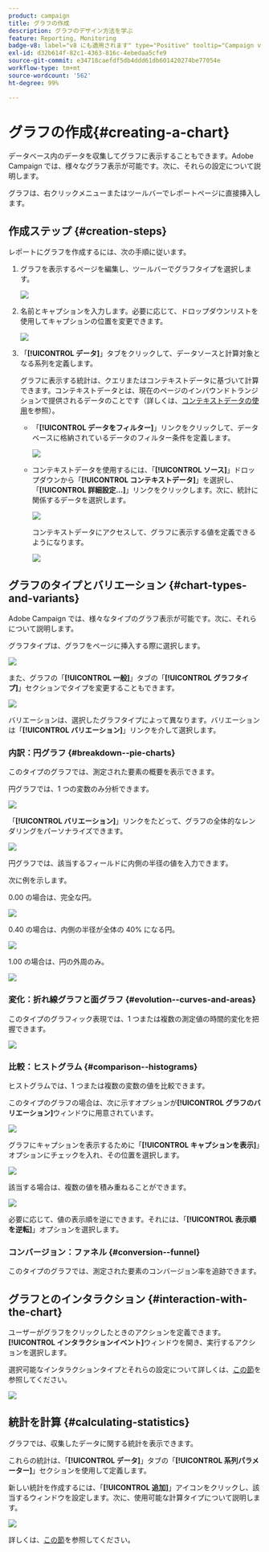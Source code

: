 ```yaml
---
product: campaign
title: グラフの作成
description: グラフのデザイン方法を学ぶ
feature: Reporting, Monitoring
badge-v8: label="v8 にも適用されます" type="Positive" tooltip="Campaign v8 にも適用されます"
exl-id: d32b614f-82c1-4363-816c-4ebedaa5cfe9
source-git-commit: e34718caefdf5db4ddd61db601420274be77054e
workflow-type: tm+mt
source-wordcount: '562'
ht-degree: 99%

---
```


# グラフの作成{#creating-a-chart}



データベース内のデータを収集してグラフに表示することもできます。Adobe Campaign では、様々なグラフ表示が可能です。次に、それらの設定について説明します。

グラフは、右クリックメニューまたはツールバーでレポートページに直接挿入します。

## 作成ステップ {#creation-steps}

レポートにグラフを作成するには、次の手順に従います。

1. グラフを表示するページを編集し、ツールバーでグラフタイプを選択します。

   ![](assets/s_advuser_report_page_activity_04.png)

1. 名前とキャプションを入力します。必要に応じて、ドロップダウンリストを使用してキャプションの位置を変更できます。

   ![](assets/s_ncs_advuser_report_wizard_018.png)

1. 「**[!UICONTROL データ]**」タブをクリックして、データソースと計算対象となる系列を定義します。

   グラフに表示する統計は、クエリまたはコンテキストデータに基づいて計算できます。コンテキストデータとは、現在のページのインバウンドトランジションで提供されるデータのことです（詳しくは、[コンテキストデータの使用](../../reporting/using/using-the-context.md#using-context-data)を参照）。

   * 「**[!UICONTROL データをフィルター]**」リンクをクリックして、データベースに格納されているデータのフィルター条件を定義します。

     ![](assets/reporting_graph_add_filter.png)

   * コンテキストデータを使用するには、「**[!UICONTROL ソース]**」ドロップダウンから「**[!UICONTROL コンテキストデータ]**」を選択し、「**[!UICONTROL 詳細設定...]**」リンクをクリックします。次に、統計に関係するデータを選択します。

     ![](assets/reporting_graph_from_context.png)

     コンテキストデータにアクセスして、グラフに表示する値を定義できるようになります。

     ![](assets/reporting_graph_select-from_context.png)

## グラフのタイプとバリエーション {#chart-types-and-variants}

Adobe Campaign では、様々なタイプのグラフ表示が可能です。次に、それらについて説明します。

グラフタイプは、グラフをページに挿入する際に選択します。

![](assets/s_advuser_report_page_activity_04.png)

また、グラフの「**[!UICONTROL 一般]**」タブの「**[!UICONTROL グラフタイプ]**」セクションでタイプを変更することもできます。

![](assets/reporting_change_graph_type.png)

バリエーションは、選択したグラフタイプによって異なります。バリエーションは「**[!UICONTROL バリエーション]**」リンクを介して選択します。

### 内訳：円グラフ {#breakdown--pie-charts}

このタイプのグラフでは、測定された要素の概要を表示できます。

円グラフでは、1 つの変数のみ分析できます。

![](assets/reporting_graph_type_sector_1.png)

「**[!UICONTROL バリエーション]**」リンクをたどって、グラフの全体的なレンダリングをパーソナライズできます。

![](assets/reporting_graph_type_sector_2.png)

円グラフでは、該当するフィールドに内側の半径の値を入力できます。

次に例を示します。

0.00 の場合は、完全な円。

![](assets/s_ncs_advuser_report_sector_exple1.png)

0.40 の場合は、内側の半径が全体の 40% になる円。

![](assets/s_ncs_advuser_report_sector_exple2.png)

1.00 の場合は、円の外周のみ。

![](assets/s_ncs_advuser_report_sector_exple3.png)

### 変化：折れ線グラフと面グラフ {#evolution--curves-and-areas}

このタイプのグラフィック表現では、1 つまたは複数の測定値の時間的変化を把握できます。

![](assets/reporting_graph_type_curve.png)

### 比較：ヒストグラム {#comparison--histograms}

ヒストグラムでは、1 つまたは複数の変数の値を比較できます。

このタイプのグラフの場合は、次に示すオプションが&#x200B;**[!UICONTROL グラフのバリエーション]**&#x200B;ウィンドウに用意されています。

![](assets/reporting_select_graph_var.png)

グラフにキャプションを表示するために「**[!UICONTROL キャプションを表示]**」オプションにチェックを入れ、その位置を選択します。

![](assets/reporting_select_graph_legend.png)

該当する場合は、複数の値を積み重ねることができます。

![](assets/reporting_graph_type_histo.png)

必要に応じて、値の表示順を逆にできます。それには、「**[!UICONTROL 表示順を逆転]**」オプションを選択します。

### コンバージョン：ファネル {#conversion--funnel}

このタイプのグラフでは、測定された要素のコンバージョン率を追跡できます。

## グラフとのインタラクション {#interaction-with-the-chart}

ユーザーがグラフをクリックしたときのアクションを定義できます。**[!UICONTROL インタラクションイベント]**&#x200B;ウィンドウを開き、実行するアクションを選択します。

選択可能なインタラクションタイプとそれらの設定について詳しくは、[この節](../../web/using/static-elements-in-a-web-form.md#inserting-html-content)を参照してください。

![](assets/s_ncs_advuser_report_wizard_017.png)

## 統計を計算 {#calculating-statistics}

グラフでは、収集したデータに関する統計を表示できます。

これらの統計は、「**[!UICONTROL データ]**」タブの「**[!UICONTROL 系列パラメーター]**」セクションを使用して定義します。

新しい統計を作成するには、「**[!UICONTROL 追加]**」アイコンをクリックし、該当するウィンドウを設定します。次に、使用可能な計算タイプについて説明します。

![](assets/reporting_add_statistics.png)

詳しくは、[この節](../../reporting/using/using-the-descriptive-analysis-wizard.md#statistics-calculation)を参照してください。
